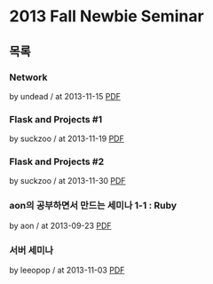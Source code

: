 # 2013 Fall Newbie Seminar

## 목록

### Network

by undead / at 2013-11-15
[PDF](https://s3.ap-northeast-2.amazonaws.com/sparcs.home/seminars/undead-20131115-1.pptx)

### Flask and Projects #1

by suckzoo / at 2013-11-19
[PDF](https://s3.ap-northeast-2.amazonaws.com/sparcs.home/seminars/suckzoo-20131125-1.pptx)

### Flask and Projects #2

by suckzoo / at 2013-11-30
[PDF](https://s3.ap-northeast-2.amazonaws.com/sparcs.home/seminars/suckzoo-20131130-1.pptx)

### aon의 공부하면서 만드는 세미나 1-1 : Ruby

by aon / at 2013-09-23
[PDF](https://s3.ap-northeast-2.amazonaws.com/sparcs.home/seminars/aon-20130923-1.pptx)

### 서버 세미나

by leeopop / at 2013-11-03
[PDF](https://s3.ap-northeast-2.amazonaws.com/sparcs.home/seminars/leeopop-20131105-1.pdf)

